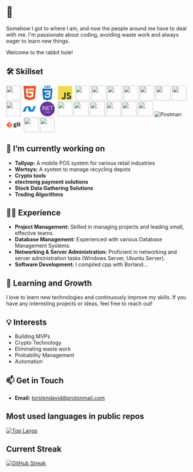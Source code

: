 
# 👋

Somehow I got to where I am, and now the people around me have to deal with me. 
I'm passionate about coding, avoiding waste work and always eager to learn new things.

Welcome to the rabbit hole!

## 🛠️ Skillset

<div>

 <img src="https://cdn.jsdelivr.net/gh/devicons/devicon@latest/icons/typescript/typescript-original.svg"  width="40" height="40"/>
 <img src="https://github.com/devicons/devicon/blob/master/icons/html5/html5-original.svg" title="HTML5" alt="HTML" width="40" height="40"/>&nbsp;
 <img src="https://github.com/devicons/devicon/blob/master/icons/css3/css3-plain-wordmark.svg"  title="CSS3" alt="CSS" width="40" height="40"/>&nbsp;
 <img src="https://github.com/devicons/devicon/blob/master/icons/javascript/javascript-original.svg" title="JavaScript" alt="JavaScript" width="40" height="40"/>&nbsp;
 <img src="https://cdn.jsdelivr.net/gh/devicons/devicon@latest/icons/go/go-original-wordmark.svg" width="40" height="40"/>
 <img src="https://cdn.jsdelivr.net/gh/devicons/devicon@latest/icons/python/python-original.svg" width="40" height="40"/>
 <img src="https://cdn.jsdelivr.net/gh/devicons/devicon@latest/icons/flask/flask-original-wordmark.svg" width="40" height="40"/>
 <img src="https://cdn.jsdelivr.net/gh/devicons/devicon@latest/icons/angular/angular-original.svg" width="40" height="40"/>
 <img src="https://cdn.jsdelivr.net/gh/devicons/devicon@latest/icons/vuejs/vuejs-original-wordmark.svg"  width="40" height="40"/>         
 <img src="https://cdn.jsdelivr.net/gh/devicons/devicon@latest/icons/nestjs/nestjs-original-wordmark.svg"  width="40" height="40" />
 <img src="https://cdn.jsdelivr.net/gh/devicons/devicon@latest/icons/visualbasic/visualbasic-original.svg" width="40" height="40"/>       
 <img src="https://cdn.jsdelivr.net/gh/devicons/devicon@latest/icons/cplusplus/cplusplus-original.svg" width="40" height="40"/>     
 <img src="https://github.com/devicons/devicon/blob/master/icons/dot-net/dot-net-original.svg" title="Dotnet" alt="Dotnet" width="40" height="40"/>&nbsp;
 <img src="https://github.com/devicons/devicon/blob/master/icons/dotnetcore/dotnetcore-original.svg" title=".NET Core" alt=".Net Core" width="40" height="40"/>&nbsp;
 <img src="https://cdn.jsdelivr.net/gh/devicons/devicon@latest/icons/microsoftsqlserver/microsoftsqlserver-original.svg" width="40" height="40"/>         
 <img src="https://cdn.jsdelivr.net/gh/devicons/devicon@latest/icons/postgresql/postgresql-original.svg" width="40" height="40"/>    
 <img src="https://cdn.jsdelivr.net/gh/devicons/devicon@latest/icons/firebase/firebase-original-wordmark.svg" width="40" height="40"/>
 <img src="https://cdn.jsdelivr.net/gh/devicons/devicon@latest/icons/linux/linux-original.svg" width="40" height="40"/>
 <img src="https://cdn.jsdelivr.net/gh/devicons/devicon@latest/icons/googlecloud/googlecloud-original-wordmark.svg" width="40" height="40"/>
 <img src="https://cdn.jsdelivr.net/gh/devicons/devicon@latest/icons/docker/docker-original-wordmark.svg" width="40" height="40"/>
 <img src="https://www.vectorlogo.zone/logos/getpostman/getpostman-icon.svg" title="Postman"  alt="Postman" width="40" height="40"/>&nbsp;
 <img src="https://github.com/devicons/devicon/blob/master/icons/git/git-original-wordmark.svg" title="Git" **alt="Git" width="40" height="40"/>&nbsp;
 <img src="https://cdn.jsdelivr.net/gh/devicons/devicon@latest/icons/bash/bash-original.svg" width="40" height="40"/>        
 <img src="https://cdn.jsdelivr.net/gh/devicons/devicon@latest/icons/powershell/powershell-original.svg" width="40" height="40" />
          
</div>

## 🔭 I’m currently working on
- **Tallyup:** A mobile POS system for various retail industries
- **Wertsys:** A system to manage recycling depots
- **Crypto tools**
- **electronig payment solutions**
- **Stock Data Gathering Solutions**
- **Trading Algorithms**

## 👨‍💼 Experience
- **Project Management:** Skilled in managing projects and leading small, effective teams.
- **Database Management:** Experienced with various Database Management Systems.
- **Networking & Server Administration:** Proficient in networking and server administration tasks (Windows Server, Ubuntu Server).
- **Software Development:** I compiled cpp with Borland...

## 🌱 Learning and Growth
I love to learn new technologies and continuously improve my skills. If you have any interesting projects or ideas, feel free to reach out!

## 💡 Interests
- Building MVPs
- Crypto Technology
- Eliminating waste work
- Probability Management
- Automation

## 📫 Get in Touch
- **Email:** torstendavid@protonmail.com

<!--
**fox-buddy/fox-buddy** is a ✨ _special_ ✨ repository because its `README.md` (this file) appears on your GitHub profile.

Here are some ideas to get you started:

- 🔭 I’m currently working on ...
- 🌱 I’m currently learning ...
- 👯 I’m looking to collaborate on ...
- 🤔 I’m looking for help with ...
- 💬 Ask me about ...
- 📫 How to reach me: ...
- 😄 Pronouns: ...
- ⚡ Fun fact: ...
-->

## Most used languages in public repos
[![Top Langs](https://github-readme-stats.vercel.app/api/top-langs/?username=fox-buddy&layout=compact&theme=vision-friendly-dark)](https://github.com/anuraghazra/github-readme-stats)

## Current Streak
<a href="https://git.io/streak-stats"><img src="https://github-readme-streak-stats.herokuapp.com?user=fox-buddy&theme=transparent" alt="GitHub Streak" /></a>
